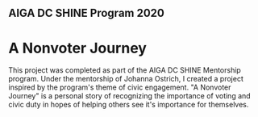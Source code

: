 ## AIGA DC SHINE Program 2020

# A Nonvoter Journey

This project was completed as part of the AIGA DC SHINE Mentorship program. Under the mentorship of Johanna Ostrich, I created a project inspired by the program's theme of civic engagement. "A Nonvoter Journey" is a personal story of recognizing the importance of voting and civic duty in hopes of helping others see it's importance for themselves.
 
